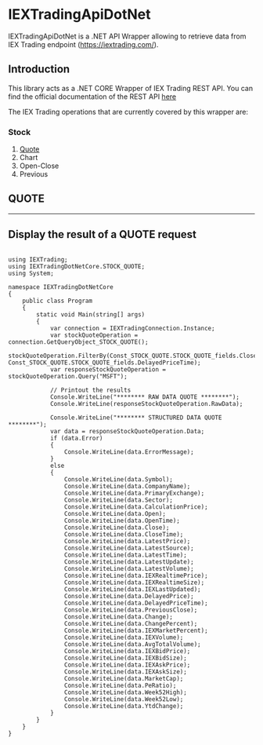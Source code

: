 # IEXTradingApiDotNet
IEXTradingApiDotNet is a .NET API Wrapper allowing to retrieve data from IEX Trading endpoint (https://iextrading.com/).

## Introduction
This library acts as a .NET CORE Wrapper of IEX Trading REST API. You can find the official documentation of the REST API [here](https://iextrading.com/developer/docs/)

The IEX Trading operations that are currently covered by this wrapper are:

### Stock
1. [Quote](#quote)
2. Chart
3. Open-Close
4. Previous

<a name="quote"></a>
## QUOTE

***
## Display the result of a QUOTE request
```

using IEXTrading;
using IEXTradingDotNetCore.STOCK_QUOTE;
using System;

namespace IEXTradingDotNetCore
{
    public class Program
    {
        static void Main(string[] args)
        {
            var connection = IEXTradingConnection.Instance;
            var stockQuoteOperation = connection.GetQueryObject_STOCK_QUOTE();
            stockQuoteOperation.FilterBy(Const_STOCK_QUOTE.STOCK_QUOTE_fields.CloseTime, Const_STOCK_QUOTE.STOCK_QUOTE_fields.DelayedPriceTime);
            var responseStockQuoteOperation = stockQuoteOperation.Query("MSFT");

            // Printout the results
            Console.WriteLine("******** RAW DATA QUOTE ********");
            Console.WriteLine(responseStockQuoteOperation.RawData);

            Console.WriteLine("******** STRUCTURED DATA QUOTE ********");
            var data = responseStockQuoteOperation.Data;
            if (data.Error)
            {
                Console.WriteLine(data.ErrorMessage);
            }
            else
            {
                Console.WriteLine(data.Symbol);
                Console.WriteLine(data.CompanyName);
                Console.WriteLine(data.PrimaryExchange);
                Console.WriteLine(data.Sector);
                Console.WriteLine(data.CalculationPrice);
                Console.WriteLine(data.Open);
                Console.WriteLine(data.OpenTime);
                Console.WriteLine(data.Close);
                Console.WriteLine(data.CloseTime);
                Console.WriteLine(data.LatestPrice);
                Console.WriteLine(data.LatestSource);
                Console.WriteLine(data.LatestTime);
                Console.WriteLine(data.LatestUpdate);
                Console.WriteLine(data.LatestVolume);
                Console.WriteLine(data.IEXRealtimePrice);
                Console.WriteLine(data.IEXRealtimeSize);
                Console.WriteLine(data.IEXLastUpdated);
                Console.WriteLine(data.DelayedPrice);
                Console.WriteLine(data.DelayedPriceTime);
                Console.WriteLine(data.PreviousClose);
                Console.WriteLine(data.Change);
                Console.WriteLine(data.ChangePercent);
                Console.WriteLine(data.IEXMarketPercent);
                Console.WriteLine(data.IEXVolume);
                Console.WriteLine(data.AvgTotalVolume);
                Console.WriteLine(data.IEXBidPrice);
                Console.WriteLine(data.IEXBidSize);
                Console.WriteLine(data.IEXAskPrice);
                Console.WriteLine(data.IEXAskSize);
                Console.WriteLine(data.MarketCap);
                Console.WriteLine(data.PeRatio);
                Console.WriteLine(data.Week52High);
                Console.WriteLine(data.Week52Low);
                Console.WriteLine(data.YtdChange);
            }
        }
    }
}

```

